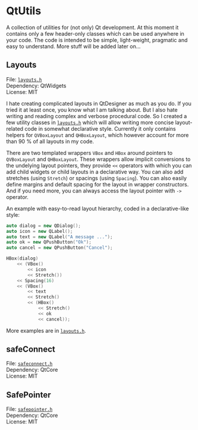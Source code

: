 # QtUtils

A collection of utilities for (not only) Qt development. At this moment it contains only a few header-only classes which can be used anywhere in your code. The code is intended to be simple, light-weight, pragmatic and easy to understand. More stuff will be added later on...

Layouts
-------
File: [`layouts.h`](qtutils/layouts.h)<br>
Dependency: QtWidgets<br>
License: MIT

I hate creating complicated layouts in QtDesigner as much as you do. If you tried it at least once, you know what I am talking about. But I also hate writing and reading complex and verbose procedural code. So I created a few utility classes in [`layouts.h`](qtutils/layouts.h) which will allow writing more concise layout-related code in somewhat declarative style. Currently it only contains helpers for `QVBoxLayout` and `QHBoxLayout`, which however account for more than 90 % of all layouts in my code.

There are two templated wrappers `VBox` and `HBox` around pointers to `QVBoxLayout` and `QHBoxLayout`. These wrappers allow implicit conversions to the undelying layout pointers, they provide `<<` operators with which you can add child widgets or child layouts in a declarative way. You can also add stretches (using `Stretch`) or spacings (using `Spacing`). You can also easily define margins and default spacing for the layout in wrapper constructors. And if you need more, you can always access the layout pointer with `->` operator.

An example with easy-to-read layout hierarchy, coded in a declarative-like style:

```cpp
auto dialog = new QDialog();
auto icon = new QLabel();
auto text = new QLabel("A message ...");
auto ok = new QPushButton("Ok");
auto cancel = new QPushButton("Cancel");

HBox(dialog)
    << (VBox() 
        << icon
        << Stretch())
    << Spacing(16)
    << (VBox() 
        << text 
        << Stretch() 
        << (HBox()
            << Stretch()
            << ok
            << cancel));
```

More examples are in [`layouts.h`](qtutils/layouts.h).

safeConnect
-----------
File: [`safeconnect.h`](qtutils/safeconnect.h)<br>
Dependency: QtCore<br>
License: MIT

SafePointer
-----------
File: [`safepointer.h`](qtutils/safepointer.h)<br>
Dependency: QtCore<br>
License: MIT

